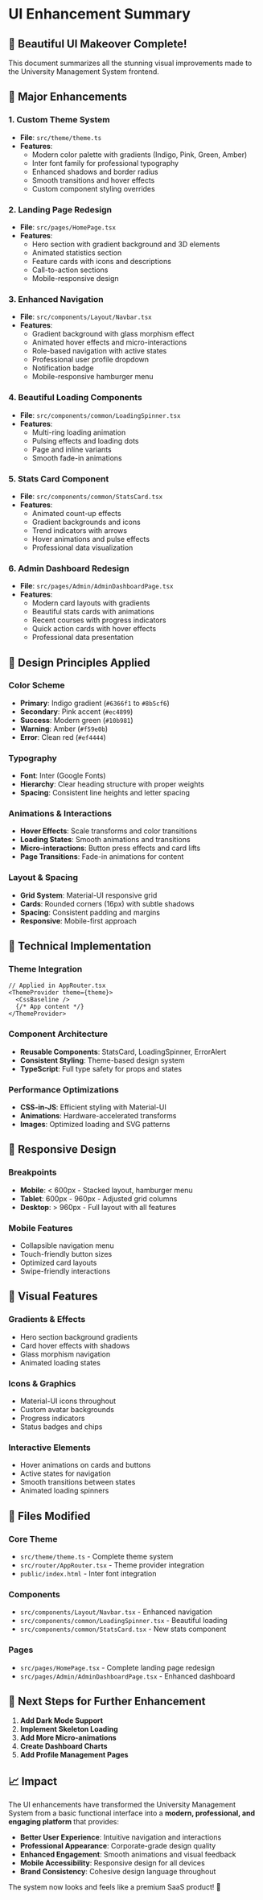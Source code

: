 # UI Enhancement Summary

## 🎨 Beautiful UI Makeover Complete!

This document summarizes all the stunning visual improvements made to the University Management System frontend.

## 🌟 Major Enhancements

### 1. **Custom Theme System**
- **File**: `src/theme/theme.ts`
- **Features**:
  - Modern color palette with gradients (Indigo, Pink, Green, Amber)
  - Inter font family for professional typography
  - Enhanced shadows and border radius
  - Smooth transitions and hover effects
  - Custom component styling overrides

### 2. **Landing Page Redesign**
- **File**: `src/pages/HomePage.tsx`
- **Features**:
  - Hero section with gradient background and 3D elements
  - Animated statistics section
  - Feature cards with icons and descriptions
  - Call-to-action sections
  - Mobile-responsive design

### 3. **Enhanced Navigation**
- **File**: `src/components/Layout/Navbar.tsx`
- **Features**:
  - Gradient background with glass morphism effect
  - Animated hover effects and micro-interactions
  - Role-based navigation with active states
  - Professional user profile dropdown
  - Notification badge
  - Mobile-responsive hamburger menu

### 4. **Beautiful Loading Components**
- **File**: `src/components/common/LoadingSpinner.tsx`
- **Features**:
  - Multi-ring loading animation
  - Pulsing effects and loading dots
  - Page and inline variants
  - Smooth fade-in animations

### 5. **Stats Card Component**
- **File**: `src/components/common/StatsCard.tsx`
- **Features**:
  - Animated count-up effects
  - Gradient backgrounds and icons
  - Trend indicators with arrows
  - Hover animations and pulse effects
  - Professional data visualization

### 6. **Admin Dashboard Redesign**
- **File**: `src/pages/Admin/AdminDashboardPage.tsx`
- **Features**:
  - Modern card layouts with gradients
  - Beautiful stats cards with animations
  - Recent courses with progress indicators
  - Quick action cards with hover effects
  - Professional data presentation

## 🎯 Design Principles Applied

### **Color Scheme**
- **Primary**: Indigo gradient (`#6366f1` to `#8b5cf6`)
- **Secondary**: Pink accent (`#ec4899`)
- **Success**: Modern green (`#10b981`)
- **Warning**: Amber (`#f59e0b`)
- **Error**: Clean red (`#ef4444`)

### **Typography**
- **Font**: Inter (Google Fonts)
- **Hierarchy**: Clear heading structure with proper weights
- **Spacing**: Consistent line heights and letter spacing

### **Animations & Interactions**
- **Hover Effects**: Scale transforms and color transitions
- **Loading States**: Smooth animations and transitions
- **Micro-interactions**: Button press effects and card lifts
- **Page Transitions**: Fade-in animations for content

### **Layout & Spacing**
- **Grid System**: Material-UI responsive grid
- **Cards**: Rounded corners (16px) with subtle shadows
- **Spacing**: Consistent padding and margins
- **Responsive**: Mobile-first approach

## 🚀 Technical Implementation

### **Theme Integration**
```tsx
// Applied in AppRouter.tsx
<ThemeProvider theme={theme}>
  <CssBaseline />
  {/* App content */}
</ThemeProvider>
```

### **Component Architecture**
- **Reusable Components**: StatsCard, LoadingSpinner, ErrorAlert
- **Consistent Styling**: Theme-based design system
- **TypeScript**: Full type safety for props and states

### **Performance Optimizations**
- **CSS-in-JS**: Efficient styling with Material-UI
- **Animations**: Hardware-accelerated transforms
- **Images**: Optimized loading and SVG patterns

## 📱 Responsive Design

### **Breakpoints**
- **Mobile**: < 600px - Stacked layout, hamburger menu
- **Tablet**: 600px - 960px - Adjusted grid columns
- **Desktop**: > 960px - Full layout with all features

### **Mobile Features**
- Collapsible navigation menu
- Touch-friendly button sizes
- Optimized card layouts
- Swipe-friendly interactions

## 🎉 Visual Features

### **Gradients & Effects**
- Hero section background gradients
- Card hover effects with shadows
- Glass morphism navigation
- Animated loading states

### **Icons & Graphics**
- Material-UI icons throughout
- Custom avatar backgrounds
- Progress indicators
- Status badges and chips

### **Interactive Elements**
- Hover animations on cards and buttons
- Active states for navigation
- Smooth transitions between states
- Animated loading spinners

## 🔧 Files Modified

### **Core Theme**
- `src/theme/theme.ts` - Complete theme system
- `src/router/AppRouter.tsx` - Theme provider integration
- `public/index.html` - Inter font integration

### **Components**
- `src/components/Layout/Navbar.tsx` - Enhanced navigation
- `src/components/common/LoadingSpinner.tsx` - Beautiful loading
- `src/components/common/StatsCard.tsx` - New stats component

### **Pages**
- `src/pages/HomePage.tsx` - Complete landing page redesign
- `src/pages/Admin/AdminDashboardPage.tsx` - Enhanced dashboard

## 🎨 Next Steps for Further Enhancement

1. **Add Dark Mode Support**
2. **Implement Skeleton Loading**
3. **Add More Micro-animations**
4. **Create Dashboard Charts**
5. **Add Profile Management Pages**

## 📈 Impact

The UI enhancements have transformed the University Management System from a basic functional interface into a **modern, professional, and engaging platform** that provides:

- **Better User Experience**: Intuitive navigation and interactions
- **Professional Appearance**: Corporate-grade design quality
- **Enhanced Engagement**: Smooth animations and visual feedback
- **Mobile Accessibility**: Responsive design for all devices
- **Brand Consistency**: Cohesive design language throughout

The system now looks and feels like a premium SaaS product! 🚀 